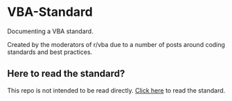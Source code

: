 # VBA-Standard

Documenting a VBA standard.

Created by the moderators of r/vba due to a number of posts around coding standards and best practices.

## Here to read the standard?

This repo is not intended to be read directly. [Click here](https://sslinky.github.io/VBA-Standard/#/) to read the standard.
